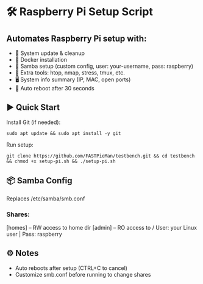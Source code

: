 # 🛠 Raspberry Pi Setup Script

## Automates Raspberry Pi setup with:
- 🔄 System update & cleanup
- 🐳 Docker installation
- 📁 Samba setup (custom config, user: your-username, pass: raspberry)
- 🧰 Extra tools: htop, nmap, stress, tmux, etc.
- 🖥 System info summary (IP, MAC, open ports)
- 🔁 Auto reboot after 30 seconds

## ▶️ Quick Start
Install Git (if needed):

```
sudo apt update && sudo apt install -y git
```

Run setup:
```
git clone https://github.com/FASTPieMan/testbench.git && cd testbench && chmod +x setup-pi.sh && ./setup-pi.sh
```

## 📦 Samba Config
Replaces /etc/samba/smb.conf
### Shares:
[homes] – RW access to home dir
[admin] – RO access to /
User: your Linux user | Pass: raspberry

## ⚙️ Notes
- Auto reboots after setup (CTRL+C to cancel)
- Customize smb.conf before running to change shares
